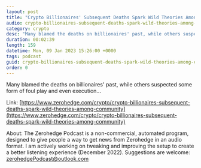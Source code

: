 ```yaml
---
layout: post
title: "Crypto Billionaires' Subsequent Deaths Spark Wild Theories Among The Community"
audio: crypto-billionaires-subsequent-deaths-spark-wild-theories-among-community-0
category: crypto
desc: "Many blamed the deaths on billionaires' past, while others suspected some form of foul play and even execution..."
duration: 00:02:39
length: 159
datetime: Mon, 09 Jan 2023 15:26:00 +0000
tags: podcast
guid: crypto-billionaires-subsequent-deaths-spark-wild-theories-among-community-0
order: 0
---
```

Many blamed the deaths on billionaires' past, while others suspected some form of foul play and even execution...

Link: [https://www.zerohedge.com/crypto/crypto-billionaires-subsequent-deaths-spark-wild-theories-among-community](https://www.zerohedge.com/crypto/crypto-billionaires-subsequent-deaths-spark-wild-theories-among-community)

About: The Zerohedge Podcast is a non-commercial, automated program, designed to give people a way to get news from Zerohedge in an audio format.  I am actively working on tweaking and improving the setup to create a better listening experience (December 2022).  Suggestions are welcome: [zerohedgePodcast@outlook.com](mailto:zerohedgePodcast@outlook.com)